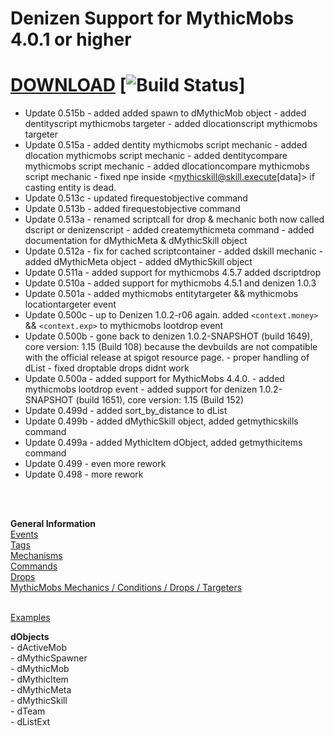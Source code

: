 # Denizen Support for MythicMobs 4.0.1 or higher

# [DOWNLOAD](http://mc.hackerzlair.org:8080/job/MythicDenizenAddon/) [![Build Status](http://mc.hackerzlair.org:8080/job/MythicDenizenAddon/badge/icon)] <br>

- Update 0.515b - added added spawn to dMythicMob object
				- added dentityscript mythicmobs targeter
				- added dlocationscript mythicmobs targeter
- Update 0.515a - added dentity mythicmobs script mechanic
				- added dlocation mythicmobs script mechanic
				- added dentitycompare mythicmobs script mechanic
				- added dlocationcompare mythicmobs script mechanic
				- fixed npe inside <mythicskill@skill.execute[data]>
				  if casting entity is dead.
- Update 0.513c - updated firequestobjective command
- Update 0.513b - added firequestobjective command
- Update 0.513a - renamed scriptcall for drop & mechanic
                  both now called dscript or denizenscript
                - added createmythicmeta command
                - added documentation for dMythicMeta & dMythicSkill object
- Update 0.512a - fix for cached scriptcontainer
				- added dskill mechanic
			    - added dMythicMeta object
			    - added dMythicSkill object
- Update 0.511a - added support for mythicmobs 4.5.7
				  added dscriptdrop 
- Update 0.510a - added support for mythicmobs 4.5.1 and denizen 1.0.3
- Update 0.501a - added mythicmobs entitytargeter && mythicmobs locationtargeter event
- Update 0.500c - up to Denizen 1.0.2-r06 again.
                  added `<context.money>` && `<context.exp>` to mythicmobs lootdrop event
- Update 0.500b - gone back to denizen 1.0.2-SNAPSHOT (build 1649), core version: 1.15 (Build 108)
                  because the devbuilds are not compatible with the official release at spigot resource page.
                - proper handling of dList
                - fixed droptable drops didnt work
- Update 0.500a - added support for MythicMobs 4.4.0.
                - added mythicmobs lootdrop event
                - added support for denizen 1.0.2-SNAPSHOT (build 1651), core version: 1.15 (Build 152)
- Update 0.499d - added sort_by_distance to dList
- Update 0.499b - added dMythicSkill object, added getmythicskills command
- Update 0.499a - added MythicItem dObject, added getmythicitems command
- Update 0.499  - even more rework
- Update 0.498  - more rework
<br>
<br>

**General Information** <br>
[Events](documentation/events.md) <br>
[Tags](documentation/tags.md) <br>
[Mechanisms](documentation/mechanisms.md) <br>
[Commands](documentation/commands.md) <br>
[Drops](documentation/drops.md)<br>
[MythicMobs Mechanics / Conditions / Drops / Targeters](documentation/mythicmechanics.md)<br><br>


[Examples](documentation/examples.md)

**dObjects**<br>
\- dActiveMob<br>
\- dMythicSpawner<br>
\- dMythicMob<br>
\- dMythicItem<br>
\- dMythicMeta<br>
\- dMythicSkill<br>
\- dTeam<br>
\- dListExt<br>
